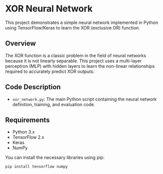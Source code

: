 # XOR Neural Network

This project demonstrates a simple neural network implemented in Python using TensorFlow/Keras to learn the XOR (exclusive OR) function.

## Overview

The XOR function is a classic problem in the field of neural networks because it is not linearly separable.  This project uses a multi-layer perceptron (MLP) with hidden layers to learn the non-linear relationships required to accurately predict XOR outputs.

## Code Description

*   `xor_network.py`: The main Python script containing the neural network definition, training, and evaluation code.

## Requirements

*   Python 3.x
*   TensorFlow 2.x
*   Keras
*   NumPy

You can install the necessary libraries using pip:

```bash
pip install tensorflow numpy
